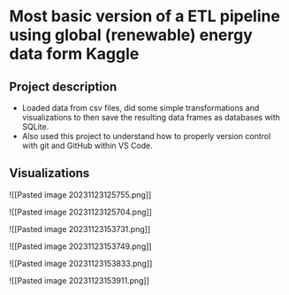 # Most basic version of a ETL pipeline using global (renewable) energy data form Kaggle

## Project description
- Loaded data from csv files, did some simple transformations and visualizations to then save the resulting data frames as databases with SQLite. 
- Also used this project to understand how to properly version control with git and GitHub within VS Code.
## Visualizations

![[Pasted image 20231123125755.png]]

![[Pasted image 20231123125704.png]]

![[Pasted image 20231123153731.png]]

![[Pasted image 20231123153749.png]]

![[Pasted image 20231123153833.png]]

![[Pasted image 20231123153911.png]]





